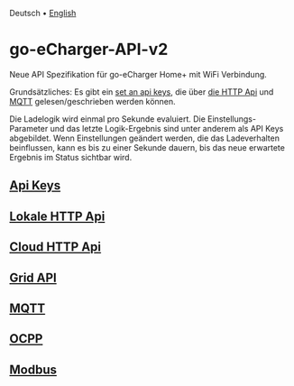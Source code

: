 Deutsch &bull; [English](introduction-en.md)

# go-eCharger-API-v2
Neue API Spezifikation für go-eCharger Home+ mit WiFi Verbindung.

Grundsätzliches: Es gibt ein [set an api keys](apikeys-de.md), die über [die HTTP Api](http-de.md) und [MQTT](mqtt-de.md) gelesen/geschrieben werden können.

Die Ladelogik wird einmal pro Sekunde evaluiert. Die Einstellungs-Parameter und das letzte Logik-Ergebnis sind unter anderem als API Keys abgebildet. Wenn Einstellungen geändert werden, die das Ladeverhalten beinflussen, kann es bis zu einer Sekunde dauern, bis das neue erwartete Ergebnis im Status sichtbar wird.

## [Api Keys](apikeys-de.md)

## [Lokale HTTP Api](http-de.md)

## [Cloud HTTP Api](cloudapi-de.md)

## [Grid API](gridapi-de.md)

## [MQTT](mqtt-de.md)

## [OCPP](ocpp-de.md)

## [Modbus](modbus-de.md)
